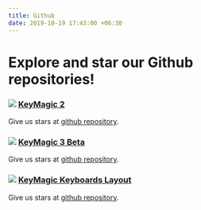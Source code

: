 ```yaml
---
title: Github
date: 2019-10-19 17:43:00 +06:30
---
```


# Explore and star our Github repositories!

### ![](./favicon/favicon-32x32.png) [KeyMagic 2](https://github.com/thantthet/keymagic) 
Give us stars at [github repository](https://github.com/thantthet/keymagic).


### ![](./favicon/favicon-32x32.png) [KeyMagic 3 Beta](https://github.com/thantthet/keymagic-3)
Give us stars at [github repository](https://github.com/thantthet/keymagic-3).


### ![](./favicon/favicon-32x32.png) [KeyMagic Keyboards Layout](https://github.com/thantthet/keymagic-keyboards)
Give us stars at [github repository](https://github.com/thantthet/keymagic-keyboards).